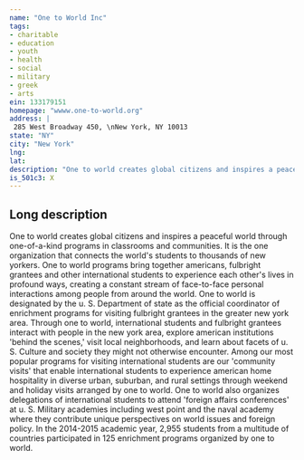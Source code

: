```yaml
---
name: "One to World Inc"
tags:
- charitable
- education
- youth
- health
- social
- military
- greek
- arts
ein: 133179151
homepage: "wwww.one-to-world.org"
address: |
 285 West Broadway 450, \nNew York, NY 10013
state: "NY"
city: "New York"
lng: 
lat: 
description: "One to world creates global citizens and inspires a peaceful world through one-of-a-kind programs in classrooms and communities. It is the one organization that connects the world's students to thousands of new yorkers. "
is_501c3: X
---
```


## Long description

One to world creates global citizens and inspires a peaceful world through one-of-a-kind programs in classrooms and communities. It is the one organization that connects the world's students to thousands of new yorkers. One to world programs bring together americans, fulbright grantees and other international students to experience each other's lives in profound ways, creating a constant stream of face-to-face personal interactions among people from around the world. One to world is designated by the u. S. Department of state as the official coordinator of enrichment programs for visiting fulbright grantees in the greater new york area. Through one to world, international students and fulbright grantees interact with people in the new york area, explore american institutions 'behind the scenes,' visit local neighborhoods, and learn about facets of u. S. Culture and society they might not otherwise encounter. Among our most popular programs for visiting international students are our 'community visits' that enable international students to experience american home hospitality in diverse urban, suburban, and rural settings through weekend and holiday visits arranged by one to world. One to world also organizes delegations of international students to attend 'foreign affairs conferences' at u. S. Military academies including west point and the naval academy where they contribute unique perspectives on world issues and foreign policy. In the 2014-2015 academic year, 2,955 students from a multitude of countries participated in 125 enrichment programs organized by one to world. 
